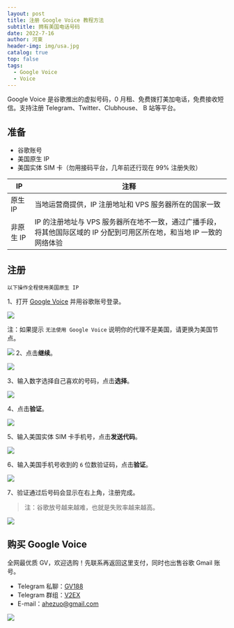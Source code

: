 ```yaml
---
layout: post
title: 注册 Google Voice 教程方法
subtitle: 拥有美国电话号码
date: 2022-7-16
author: 河東
header-img: img/usa.jpg
catalog: true
top: false
tags:
  - Google Voice
  - Voice
---
```


Google Voice 是谷歌推出的虚拟号码，0 月租、免费拨打美加电话，免费接收短信。支持注册 Telegram、Twitter、Clubhouse、 B 站等平台。

## 准备

- 谷歌账号
- 美国原生 IP
- 美国实体 SIM 卡（勿用接码平台，几年前还行现在 99% 注册失败）

| IP | 注释 |
|---|---|
| 原生 IP | 当地运营商提供，IP 注册地址和 VPS 服务器所在的国家一致 | 
| 非原生 IP | IP 的注册地址与 VPS 服务器所在地不一致，通过广播手段，将其他国际区域的 IP 分配到可用区所在地，和当地 IP 一致的网络体验 |




## 注册

`以下操作全程使用美国原生 IP`

1、打开 [Google Voice](https://voice.google.com/) 并用谷歌账号登录。

![](https://i.imgur.com/iroLUt8.png)

注：如果提示 `无法使用 Google Voice` 说明你的代理不是美国，请更换为美国节点。

![](https://i.imgur.com/wGDprWr.png)
2、点击**继续**。

![](https://i.imgur.com/HuE33bK.png)

3、输入数字选择自己喜欢的号码，点击**选择**。

![](https://i.imgur.com/Ryknim5.png)

4、点击**验证**。

![](https://i.imgur.com/61bSix1.png)

5、输入美国实体 SIM 卡手机号，点击**发送代码**。

![](https://i.imgur.com/YaaDoPh.png)

6、输入美国手机号收到的 `6` 位数验证码，点击**验证**。

![](https://i.imgur.com/HsrRSfl.png)

7、验证通过后号码会显示在右上角，注册完成。

>注：谷歌放号越来越难，也就是失败率越来越高。

![](https://i.imgur.com/hmJx6C5.png)



## 购买 Google Voice

全网最优质 GV，欢迎选购！先联系再返回这里支付，同时也出售谷歌 Gmail 账号。

- Telegram 私聊：[GV188](https://t.me/GV188) 
- Telegram 群组：[V2EX](https://t.me/V2EXPro)
- E-mail：<ahezuo@gmail.com>

![](https://i.imgur.com/eXaKhtv.png)